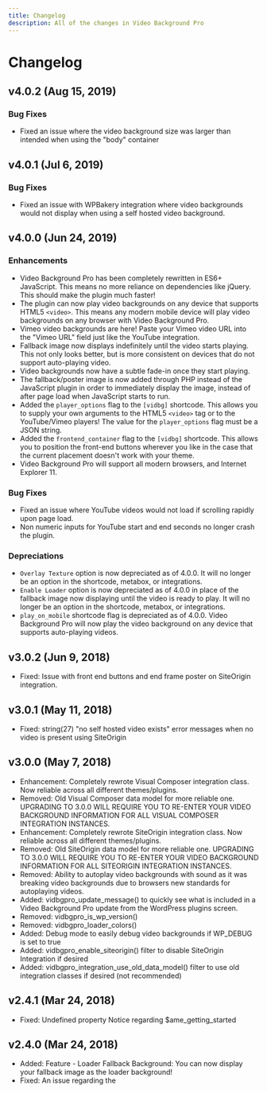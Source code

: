```yaml
---
title: Changelog
description: All of the changes in Video Background Pro
---
```


# Changelog

## v4.0.2 (Aug 15, 2019)
### Bug Fixes
* Fixed an issue where the video background size was larger than intended when using the "body" container

## v4.0.1 (Jul 6, 2019)
### Bug Fixes
* Fixed an issue with WPBakery integration where video backgrounds would not display when using a self hosted video background.

## v4.0.0 (Jun 24, 2019)
### Enhancements
* Video Background Pro has been completely rewritten in ES6+ JavaScript. This means no more reliance on dependencies like jQuery. This should make the plugin much faster!
* The plugin can now play video backgrounds on any device that supports HTML5 `<video>`. This means any modern mobile device will play video backgrounds on any browser with Video Background Pro.
* Vimeo video backgrounds are here! Paste your Vimeo video URL into the "Vimeo URL" field just like the YouTube integration.
* Fallback image now displays indefinitely until the video starts playing. This not only looks better, but is more consistent on devices that do not support auto-playing video.
* Video backgrounds now have a subtle fade-in once they start playing.
* The fallback/poster image is now added through PHP instead of the JavaScript plugin in order to immediately display the image, instead of after page load when JavaScript starts to run.
* Added the `player_options` flag to the `[vidbg]` shortcode. This allows you to supply your own arguments to the HTML5 `<video>` tag or to the YouTube/Vimeo players! The value for the `player_options` flag must be a JSON string.
* Added the `frontend_container` flag to the `[vidbg]` shortcode. This allows you to position the front-end buttons wherever you like in the case that the current placement doesn't work with your theme.
* Video Background Pro will support all modern browsers, and Internet Explorer 11.

### Bug Fixes
* Fixed an issue where YouTube videos would not load if scrolling rapidly upon page load.
* Non numeric inputs for YouTube start and end seconds no longer crash the plugin.

### Depreciations
* `Overlay Texture` option is now depreciated as of 4.0.0. It will no longer be an option in the shortcode, metabox, or integrations.
* `Enable Loader` option is now depreciated as of 4.0.0 in place of the fallback image now displaying until the video is ready to play. It will no longer be an option in the shortcode, metabox, or integrations.
* `play_on_mobile` shortcode flag is depreciated as of 4.0.0. Video Background Pro will now play the video background on any device that supports auto-playing videos.

## v3.0.2 (Jun 9, 2018)
* Fixed: Issue with front end buttons and end frame poster on SiteOrigin integration.

## v3.0.1 (May 11, 2018)
* Fixed: string(27) "no self hosted video exists" error messages when no video is present using SiteOrigin

## v3.0.0 (May 7, 2018)
* Enhancement: Completely rewrote Visual Composer integration class. Now reliable across all different themes/plugins.
* Removed: Old Visual Composer data model for more reliable one. UPGRADING TO 3.0.0 WILL REQUIRE YOU TO RE-ENTER YOUR VIDEO BACKGROUND INFORMATION FOR ALL VISUAL COMPOSER INTEGRATION INSTANCES.
* Enhancement: Completely rewrote SiteOrigin integration class. Now reliable across all different themes/plugins.
* Removed: Old SiteOrigin data model for more reliable one. UPGRADING TO 3.0.0 WILL REQUIRE YOU TO RE-ENTER YOUR VIDEO BACKGROUND INFORMATION FOR ALL SITEORIGIN INTEGRATION INSTANCES.
* Removed: Ability to autoplay video backgrounds with sound as it was breaking video backgrounds due to browsers new standards for autoplaying videos.
* Added: vidbgpro_update_message() to quickly see what is included in a Video Background Pro update from the WordPress plugins screen.
* Removed: vidbgpro_is_wp_version()
* Removed: vidbgpro_loader_colors()
* Added: Debug mode to easily debug video backgrounds if WP_DEBUG is set to true
* Added: vidbgpro_enable_siteorigin() filter to disable SiteOrigin Integration if desired
* Added: vidbgpro_integration_use_old_data_model() filter to use old integration classes if desired (not recommended)

## v2.4.1 (Mar 24, 2018)
* Fixed: Undefined property Notice regarding $ame_getting_started

## v2.4.0 (Mar 24, 2018)
* Added: Feature - Loader Fallback Background: You can now display your fallback image as the loader background!
* Fixed: An issue regarding the <script> tag in wp_add_inline_script()

## v2.3.2 (Mar 8, 2018)
* Fixed: Cleaned up some code comments
* Added: function to delete Video Background Pro transients on deactivation
* Removed: API Activation is no longer required to use the plugin's features, but is still required in order to get updates and support.

## v2.3.1 (Mar 4, 2018)
* Added: If page has window.onYouTubePlayerAPIReady(), Video Background Pro will combine the function with Video Background Pro's to avoid conflicts
* Added: console.log() flags for testing

## v2.3.0 (Mar 2, 2018)
* Added: Public method to play video background .playVidbg()
* Added: Public method to pause video background .pauseVidbg()
* Added: Public method to mute video background .muteVidbg()
* Added: Public method to unmute video background .unMuteVidbg()
* Added: Public method to resize video background .resizeVidbg()
* Added: Plugin init calls are now added to the page using wp_add_inline_script()
* Removed: Depreicated [vidbgpro] shortcode

## v2.2.0 (Feb 14, 2018)
* Added: play_on_mobile shortcode option. Accepts true/false.
* Added: vidbgpro_script_deps() allows to add deps to Video Background Pro script
* Added: vidbgpro_enable_vc() filter for disabling Visual Composer integration
* Added: vidbgpro_play_on_mobile_default() filter for default mobile playback behavior

## v2.1.1 (Sep 25, 2017)
* Fixed: Removed old admin page

## v2.1.0 (Sep 24, 2017)
* Fixed: compatibility issue in High Sierra and IOS 11
* Added: Video playback on supported mobile devices!
* Added: License authentication for OTA plugin updates

## v2.0.0 (Jul 9, 2017)
* Major changes have been brought to v2 to better optimize the plugin and offer more features
* Fixed: Completely rewrote vidbg into one clean script to handle all functionality. More optimized and error free.
* Fixed: Issues experienced on some mobile devices.
* Fixed: open_basedir() issue some users were experiencing
* Added: Now .zip is just the WordPress installable. Just download and upload to get started.
* Added: Feature - Youtube Start Second
* Added: Feature - Youtube End Second
* Added: Feature - End video on fallback.
* Added: Feature - Custom CSS loader for self host and Youtube
* Fixed: Overlay not showing on mobile devices
* Fixed: All instances of Video Background Pro are now ran straight from the shortcode for more consistency.
* Fixed: Video Background Pro now will only call all YouTube elements if a YouTube video background instance exists to lower the risk of conflict
* Fixed: You can now add any YouTube video link type to the shortcode, metabox, etc.
* Fixed: All CSS was moved to an independent CSS file for faster loading and appearance.
* Added: Video backgrounds now load much faster due to better coding and optimization.
* Added: vidbgpro_metabox_priority() filter for changing the priority of the Video Background Pro metabox.
* Fixed: Video or iframe element will no longer be created and added to the page if mobile is detected for less clutter and faster load speeds.
* Fixed: YouTube videos will now load much faster now that you have the ability to toggle the CSS loader.

## v1.1.4 (Aug 3, 2016)
* Added: Better mobile device support.
* Added: Support for iPad Pro.
* Fixed: Issue with video showing in top left-hand area of screen before being resized.
* Fixed: License URLs

## v1.1.3 (Aug 2, 2016)
* Fixed: Issue with placeholder image showing up before the video
* Fixed: Slow video delay
* Added: Combined JS files for less http requests and faster load times

## v1.1.2 (Jul 12, 2016)
* Fixed compatibility issue with CMB2
* Added filter to change loader background color
* Added a post type filter to add new post types to VBP
* Fixed a display issue for YouTube videos when container was set to "body"
* Added frontend buttons position option
* Fixed an issue where the fallback image would show up before the video played

## v1.1.1 (Jun 21, 2016)
* Add localized text for backend
* Added preventDefault to advanced button
* Replaced spaces with tabs
* Added new [vidbg] shortcode. The [vidbgpro] shortcode is now deprecated

## v1.1.0 (Jun 9, 2016)
* Fixed an issue with the looping option when using the YouTube integration.

## v1.0.0 (Jun 5, 2016)
* Initial Release
